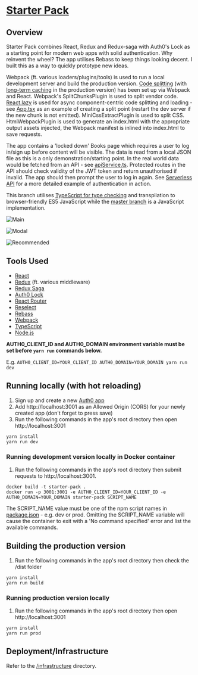 # [Starter Pack](https://starter-pack-typescript.603.nz)

## Overview

Starter Pack combines React, Redux and Redux-saga with Auth0's Lock as a starting point for modern
web apps with solid authentication. Why reinvent the wheel? The app utilises Rebass to
keep things looking decent. I built this as a way to quickly prototype new ideas.

Webpack (ft. various loaders/plugins/tools) is used to run a local development server and build
the production version. [Code splitting](https://webpack.js.org/guides/code-splitting)
(with [long-term caching](https://webpack.js.org/guides/caching) in the production version) has
been set up via Webpack and React. Webpack's SplitChunksPlugin is used to split vendor
code. [React.lazy](https://reactjs.org/docs/code-splitting.html#reactlazy) is used for
async component-centric code splitting and loading - see [App.tsx](./src/app/App.tsx) as an
example of creating a split point (restart the dev server if the new chunk is not emitted).
MiniCssExtractPlugin is used to split CSS. HtmlWebpackPlugin is used to generate an index.html
with the appropriate output assets injected, the Webpack manifest is inlined into index.html to save requests.

The app contains a 'locked down' Books page which requires a user to log in/sign up before content
will be visible. The data is read from a local JSON file as this is a only demonstration/starting
point. In the real world data would be fetched from an API - see [apiService.ts](./src/apiService.ts).
Protected routes in the API should check validity of the JWT token and return unauthorised
if invalid. The app should then prompt the user to log in again. See
[Serverless API](https://github.com/jch254/serverless-node-dynamodb-api) for a more detailed example
of authentication in action.

This branch utilises [TypeScript for type checking](https://www.youtube.com/watch?v=V1po0BT7kac) and
transpliation to browser-friendly ES5 JavaScript while the [master branch](https://github.com/jch254/starter-pack/tree/master)
is a JavaScript implementation.

![Main](https://img.jch254.com/Main.png)

![Modal](https://img.jch254.com/Login.png)

![Recommended](https://img.jch254.com/Books.png)

## Tools Used

* [React](https://github.com/facebook/react)
* [Redux](https://github.com/reactjs/redux) (ft. various middleware)
* [Redux Saga](https://github.com/yelouafi/redux-saga)
* [Auth0 Lock](https://github.com/auth0/lock)
* [React Router](https://github.com/ReactTraining/react-router)
* [Reselect](https://github.com/jxnblk/rebass)
* [Rebass](https://github.com/jxnblk/rebass)
* [Webpack](https://github.com/webpack/webpack)
* [TypeScript](https://github.com/Microsoft/TypeScript)
* [Node.js](https://github.com/nodejs/node)

**AUTH0_CLIENT_ID and AUTH0_DOMAIN environment variable must be set before `yarn run` commands below.**

E.g. `AUTH0_CLIENT_ID=YOUR_CLIENT_ID AUTH0_DOMAIN=YOUR_DOMAIN yarn run dev`

## Running locally (with hot reloading)

1. Sign up and create a new [Auth0 app](https://auth0.com)
1. Add http://localhost:3001 as an Allowed Origin (CORS) for your newly created app (don't forget to press save)
1. Run the following commands in the app's root directory then open http://localhost:3001

```
yarn install
yarn run dev
```

### Running development version locally in Docker container
1. Run the following commands in the app's root directory then submit requests to http://localhost:3001.

```
docker build -t starter-pack .
docker run -p 3001:3001 -e AUTH0_CLIENT_ID=YOUR_CLIENT_ID -e AUTH0_DOMAIN=YOUR_DOMAIN starter-pack SCRIPT_NAME
```

The SCRIPT_NAME value must be one of the npm script names in [package.json](./package.json) - e.g. dev or prod. Omitting the SCRIPT_NAME variable 
will cause the container to exit with a 'No command specified' error and list the available commands.

## Building the production version
1. Run the following commands in the app's root directory then check the /dist folder

```
yarn install
yarn run build
```

### Running production version locally

1. Run the following commands in the app's root directory then open http://localhost:3001

```
yarn install
yarn run prod
```

## Deployment/Infrastructure

Refer to the [/infrastructure](./infrastructure) directory.

